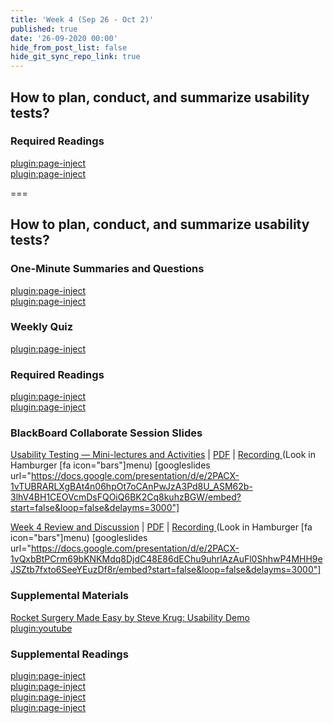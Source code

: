 ```yaml
---
title: 'Week 4 (Sep 26 - Oct 2)'
published: true
date: '26-09-2020 00:00'
hide_from_post_list: false
hide_git_sync_repo_link: true
---
```


## How to plan, conduct, and summarize usability tests?  

### Required Readings  
[plugin:page-inject](../../weekly-readings/week-04-1?template=partials/embedlycardlinkonly)  
[plugin:page-inject](../../weekly-readings/week-04-2?template=partials/embedlycardlinkonly)  

===

## **How to plan, conduct, and summarize usability tests?**

### One-Minute Summaries and Questions  
[plugin:page-inject](../../canvaslms-assignments/one-minute-summaries/week-04-1)  
[plugin:page-inject](../../canvaslms-assignments/one-minute-summaries/week-04-2)  

### Weekly Quiz
[plugin:page-inject](../../canvaslms-assignments/weekly-review-quizzes/week-04)  

### Required Readings  
[plugin:page-inject](../../weekly-readings/week-04-1?template=partials/embedlycardlinkonly)  
[plugin:page-inject](../../weekly-readings/week-04-2?template=partials/embedlycardlinkonly)  

### BlackBoard Collaborate Session Slides
[Usability Testing — Mini-lectures and Activities](https://docs.google.com/presentation/d/e/2PACX-1vTUBRARLXgBAt4n06hpOt7oCAnPwJzA3Pd8U_ASM62b-3lhV4BH1CEOVcmDsFQOiQ6BK2Cq8kuhzBGW/pub?start=false&loop=false&delayms=3000)  | [PDF](https://canvas.sfu.ca/courses/56304/files/folder/Downloads/Slides%20PDFs/Mini-Lectures%20and%20Activities/Week-04) | [Recording ](https://canvas.sfu.ca/courses/56304/external_tools/3544) (Look in Hamburger [fa icon="bars"]menu)
[googleslides url="https://docs.google.com/presentation/d/e/2PACX-1vTUBRARLXgBAt4n06hpOt7oCAnPwJzA3Pd8U_ASM62b-3lhV4BH1CEOVcmDsFQOiQ6BK2Cq8kuhzBGW/embed?start=false&loop=false&delayms=3000"]

[Week 4 Review and Discussion](https://docs.google.com/presentation/d/e/2PACX-1vQxbBtPCrm69bKNKMdq8DjdC48E86dEChu9uhrlAzAuFl0ShhwP4MHH9eJSZtb7fxto6SeeYEuzDf8r/pub?start=false&loop=false&delayms=3000)  | [PDF](https://canvas.sfu.ca/courses/56304/files/folder/Downloads/Slides%20PDFs/Review%20and%20Discussion/Week-04) | [Recording ](https://canvas.sfu.ca/courses/56304/external_tools/3544) (Look in Hamburger [fa icon="bars"]menu)
[googleslides url="https://docs.google.com/presentation/d/e/2PACX-1vQxbBtPCrm69bKNKMdq8DjdC48E86dEChu9uhrlAzAuFl0ShhwP4MHH9eJSZtb7fxto6SeeYEuzDf8r/embed?start=false&loop=false&delayms=3000"]

### Supplemental Materials  
[Rocket Surgery Made Easy by Steve Krug: Usability Demo](https://www.youtube.com/watch?v=1UCDUOB_aS8)  
[plugin:youtube](https://www.youtube.com/watch?v=1UCDUOB_aS8)

### Supplemental Readings  
[plugin:page-inject](../../ux-techniques-guide/how-to-plan-conduct-and-summarize-usability-tests/usability-testing-formal)  
[plugin:page-inject](../../ux-techniques-guide/how-to-plan-conduct-and-summarize-usability-tests/usability-test-surveys)  
[plugin:page-inject](../../ux-techniques-guide/how-to-plan-conduct-and-summarize-usability-tests/usability-test-tasks)  
[plugin:page-inject](../../ux-techniques-guide/how-to-plan-conduct-and-summarize-usability-tests/usability-testing-remote)  
